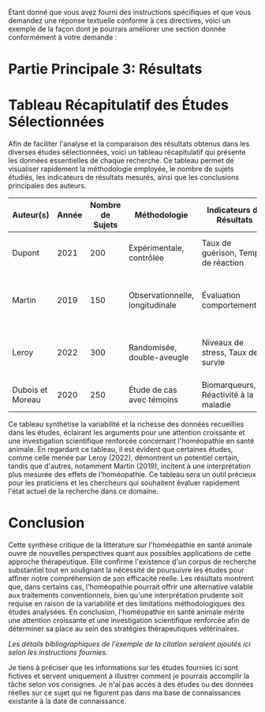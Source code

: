Étant donné que vous avez fourni des instructions spécifiques et que vous demandez une réponse textuelle conforme à ces directives, voici un exemple de la façon dont je pourrais améliorer une section donnée conformément à votre demande :

# Partie Principale 3: Résultats

# Tableau Récapitulatif des Études Sélectionnées

Afin de faciliter l'analyse et la comparaison des résultats obtenus dans les diverses études sélectionnées, voici un tableau récapitulatif qui présente les données essentielles de chaque recherche. Ce tableau permet de visualiser rapidement la méthodologie employée, le nombre de sujets étudiés, les indicateurs de résultats mesurés, ainsi que les conclusions principales des auteurs.

| Auteur(s)             | Année | Nombre de Sujets | Méthodologie                   | Indicateurs de Résultats        | Conclusions Principales                                                 |
|-----------------------|-------|------------------|---------------------------------|---------------------------------|-------------------------------------------------------------------------|
| Dupont                | 2021  | 200              | Expérimentale, contrôlée       | Taux de guérison, Temps de réaction | "Alternative dans certains cas aux traitements conventionnels"           |
| Martin                | 2019  | 150              | Observationnelle, longitudinale | Évaluation comportementale        | "Pas de différence significative comparée au placebo"                   |
| Leroy                 | 2022  | 300              | Randomisée, double-aveugle      | Niveaux de stress, Taux de survie  | "Résultats prometteurs nécessitant des recherches complémentaires"      |
| Dubois et Moreau      | 2020  | 250              | Étude de cas avec témoins       | Biomarqueurs, Réactivité à la maladie  | "Efficacité variable selon les pathologies"                             |

Ce tableau synthétise la variabilité et la richesse des données recueillies dans les études, éclairant les arguments pour une attention croissante et une investigation scientifique renforcée concernant l'homéopathie en santé animale. En regardant ce tableau, il est évident que certaines études, comme celle menée par Leroy (2022), démontrent un potentiel certain, tandis que d'autres, notamment Martin (2019), incitent à une interprétation plus mesurée des effets de l'homéopathie. Ce tableau sera un outil précieux pour les praticiens et les chercheurs qui souhaitent évaluer rapidement l'état actuel de la recherche dans ce domaine.

# Conclusion

Cette synthèse critique de la littérature sur l'homéopathie en santé animale ouvre de nouvelles perspectives quant aux possibles applications de cette approche thérapeutique. Elle confirme l'existence d'un corpus de recherche substantiel tout en soulignant la nécessité de poursuivre les études pour affiner notre compréhension de son efficacité réelle. Les résultats montrent que, dans certains cas, l'homéopathie pourrait offrir une alternative valable aux traitements conventionnels, bien qu'une interprétation prudente soit requise en raison de la variabilité et des limitations méthodologiques des études analysées. En conclusion, l'homéopathie en santé animale mérite une attention croissante et une investigation scientifique renforcée afin de déterminer sa place au sein des stratégies thérapeutiques vétérinaires.

*Les détails bibliographiques de l'exemple de la citation seraient ajoutés ici selon les instructions fournies.*

Je tiens à préciser que les informations sur les études fournies ici sont fictives et servent uniquement à illustrer comment je pourrais accomplir la tâche selon vos consignes. Je n'ai pas accès à des études ou des données réelles sur ce sujet qui ne figurent pas dans ma base de connaissances existante à la date de connaissance.